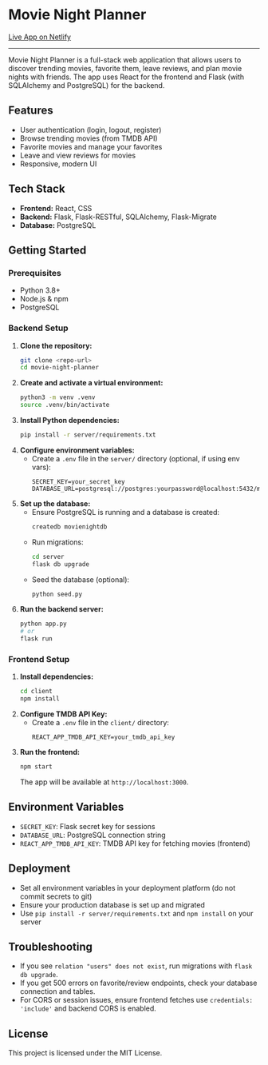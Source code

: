 # Movie Night Planner

[Live App on Netlify](https://matis-movie-planner.netlify.app/)

---

Movie Night Planner is a full-stack web application that allows users to discover trending movies, favorite them, leave reviews, and plan movie nights with friends. The app uses React for the frontend and Flask (with SQLAlchemy and PostgreSQL) for the backend.

## Features
- User authentication (login, logout, register)
- Browse trending movies (from TMDB API)
- Favorite movies and manage your favorites
- Leave and view reviews for movies
- Responsive, modern UI

## Tech Stack
- **Frontend:** React, CSS
- **Backend:** Flask, Flask-RESTful, SQLAlchemy, Flask-Migrate
- **Database:** PostgreSQL

## Getting Started

### Prerequisites
- Python 3.8+
- Node.js & npm
- PostgreSQL

### Backend Setup
1. **Clone the repository:**
   ```sh
   git clone <repo-url>
   cd movie-night-planner
   ```
2. **Create and activate a virtual environment:**
   ```sh
   python3 -m venv .venv
   source .venv/bin/activate
   ```
3. **Install Python dependencies:**
   ```sh
   pip install -r server/requirements.txt
   ```
4. **Configure environment variables:**
   - Create a `.env` file in the `server/` directory (optional, if using env vars):
     ```
     SECRET_KEY=your_secret_key
     DATABASE_URL=postgresql://postgres:yourpassword@localhost:5432/movienightdb
     ```
5. **Set up the database:**
   - Ensure PostgreSQL is running and a database is created:
     ```sh
     createdb movienightdb
     ```
   - Run migrations:
     ```sh
     cd server
     flask db upgrade
     ```
   - Seed the database (optional):
     ```sh
     python seed.py
     ```
6. **Run the backend server:**
   ```sh
   python app.py
   # or
   flask run
   ```

### Frontend Setup
1. **Install dependencies:**
   ```sh
   cd client
   npm install
   ```
2. **Configure TMDB API Key:**
   - Create a `.env` file in the `client/` directory:
     ```
     REACT_APP_TMDB_API_KEY=your_tmdb_api_key
     ```
3. **Run the frontend:**
   ```sh
   npm start
   ```
   The app will be available at `http://localhost:3000`.

## Environment Variables
- `SECRET_KEY`: Flask secret key for sessions
- `DATABASE_URL`: PostgreSQL connection string
- `REACT_APP_TMDB_API_KEY`: TMDB API key for fetching movies (frontend)

## Deployment
- Set all environment variables in your deployment platform (do not commit secrets to git)
- Ensure your production database is set up and migrated
- Use `pip install -r server/requirements.txt` and `npm install` on your server

## Troubleshooting
- If you see `relation "users" does not exist`, run migrations with `flask db upgrade`.
- If you get 500 errors on favorite/review endpoints, check your database connection and tables.
- For CORS or session issues, ensure frontend fetches use `credentials: 'include'` and backend CORS is enabled.

## License
This project is licensed under the MIT License.
